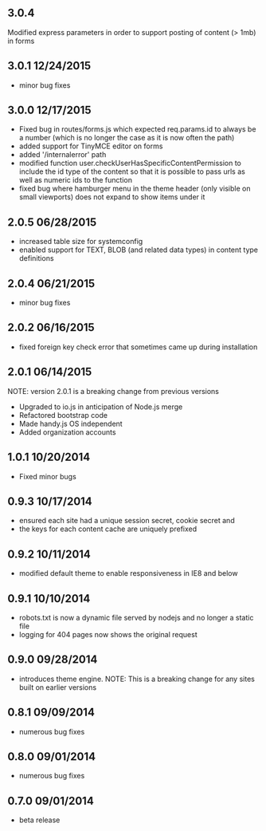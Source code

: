3.0.4
---
Modified express parameters in order to support posting of content (> 1mb) in forms

3.0.1 12/24/2015
---
* minor bug fixes

3.0.0 12/17/2015
----
* Fixed bug in routes/forms.js which expected req.params.id to always be a number (which is no longer the case as it is now often the path)
* added support for TinyMCE editor on forms
* added '/internalerror' path
* modified function user.checkUserHasSpecificContentPermission to include the id type of the content so that it is possible to pass urls as well as numeric ids to the function
* fixed bug where hamburger menu in the theme header (only visible on small viewports) does not expand to show items under it

2.0.5 06/28/2015
---
* increased table size for systemconfig
* enabled support for TEXT, BLOB (and related data types) in content type definitions

2.0.4 06/21/2015
---
* minor bug fixes

2.0.2  06/16/2015
---
* fixed foreign key check error that sometimes came up during installation

2.0.1  06/14/2015
---
NOTE: version 2.0.1 is a breaking change from previous versions
* Upgraded to io.js in anticipation of Node.js merge
* Refactored bootstrap code
* Made handy.js OS independent
* Added organization accounts 

1.0.1  10/20/2014
---
* Fixed minor bugs


0.9.3  10/17/2014
---
* ensured each site had a unique session secret, cookie secret and 
* the keys for each content cache are uniquely prefixed

0.9.2  10/11/2014
---
* modified default theme to enable responsiveness in IE8 and below


0.9.1  10/10/2014
---
* robots.txt is now a dynamic file served by nodejs and no longer a static file
* logging for 404 pages now shows the original request 

0.9.0  09/28/2014
---
* introduces theme engine.
NOTE: This is a breaking change for any sites built on earlier versions

0.8.1  09/09/2014
---
* numerous bug fixes

0.8.0  09/01/2014
---
* numerous bug fixes

0.7.0  09/01/2014
---
* beta release